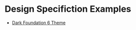# Design Specifiction Examples

- [Dark Foundation 6 Theme](http://es-di.com/sdcontent/foundation/dark/)
